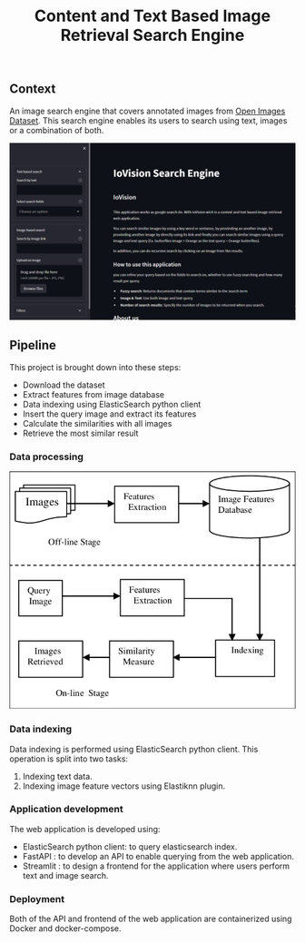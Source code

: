 <h1 style="text-align: center;">
  <br>
  Content and Text Based Image Retrieval Search Engine
</h1>

<br>

## Context
An image search engine that covers annotated images from [Open Images Dataset](https://storage.googleapis.com/openimages/web/index.html). This search engine enables its users to search using text, images or a combination of both.

![home page](images/home-page.png)

## Pipeline
This project is brought down into these steps:
- Download the dataset
- Extract features from image database
- Data indexing using ElasticSearch python client
- Insert the query image and extract its features
- Calculate the similarities with all images
- Retrieve the most similar result
### Data processing
![data processing pipeline](images/A-typical-Content-Based-Image-Retrieval-system.png)
### Data indexing
Data indexing is performed using ElasticSearch python client. This operation is split into two tasks:
1. Indexing text data.
2. Indexing image feature vectors using Elastiknn plugin.
### Application development
The web application is developed using:
- ElasticSearch python client: to query elasticsearch index.
- FastAPI : to develop an API to enable querying from the web application.
- Streamlit : to design a frontend for the application where users perform text and image search.

### Deployment
Both of the API and frontend of the web application are containerized using Docker and docker-compose.
<!-- More about this process is available in this detailed [report](/docs). -->